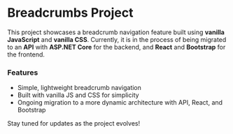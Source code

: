 # Breadcrumbs Project  

This project showcases a breadcrumb navigation feature built using **vanilla JavaScript** and **vanilla CSS**. Currently, it is in the process of being migrated to an **API** with **ASP.NET Core** for the backend, and **React** and **Bootstrap** for the frontend.  

### Features  
- Simple, lightweight breadcrumb navigation  
- Built with vanilla JS and CSS for simplicity  
- Ongoing migration to a more dynamic architecture with API, React, and Bootstrap  

Stay tuned for updates as the project evolves!
